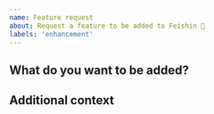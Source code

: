 ```yaml
---
name: Feature request
about: Request a feature to be added to Feishin 🎉
labels: 'enhancement'
---
```


## What do you want to be added?

## Additional context

<!-- Is this a server-specific feature? (e.g. Jellyfin only). -->

